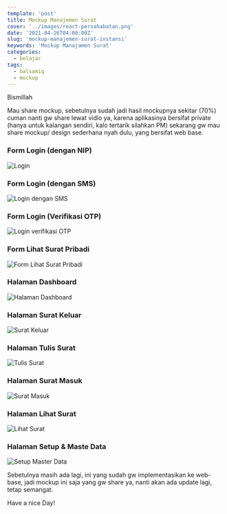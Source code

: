```yaml
---
template: 'post'
title: Mockup Manajemen Surat
cover: '../images/react-persahabatan.png'
date: '2021-04-26T04:00:00Z'
slug: 'mockup-manajemen-surat-instansi'
keywords: 'Mockup Manajamen Surat'
categories:
  - belajar
tags:
  - balsamiq
  - mockup
---
```


Bismillah

Mau share mockup, sebetulnya sudah jadi hasil mockupnya sekitar (70%) cuman nanti gw share lewat vidio ya, karena aplikasinya bersifat private (hanya untuk kalangan sendiri, kalo tertarik silahkan PM) sekarang gw mau share mockup/ design sederhana nyah dulu, yang bersifat web base.

### Form Login (dengan NIP)

![Login](../images/LOGIN.png)

### Form Login (dengan SMS)

![Login dengan SMS](../images/LOGINSMS.png)

### Form Login (Verifikasi OTP)

![Login verifikasi OTP](../images/LOGINSMSOTP.png)

### Form Lihat Surat Pribadi

![Form Lihat Surat Pribadi](../images/FORMCEKSURATPRIBADI.png)

### Halaman Dashboard

![Halaman Dashboard](../images/DASHBOARD.png)

### Halaman Surat Keluar

![Surat Keluar](../images/SURATKELUAR.png)

### Halaman Tulis Surat

![Tulis Surat](../images/SURATKELUARCREATE.png)

### Halaman Surat Masuk

![Surat Masuk](../images/SURATMASUK.png)

### Halaman Lihat Surat

![Lihat Surat](../images/LIHATSURATPRIBADI.png)

### Halaman Setup & Maste Data

![Setup Master Data](../images/SETUP.png)


Sebetulnya masih ada lagi, ini yang sudah gw implementasikan ke web-base, jadi mockup ini saja yang gw share ya, nanti akan ada update lagi, tetap semangat.

Have a nice Day!